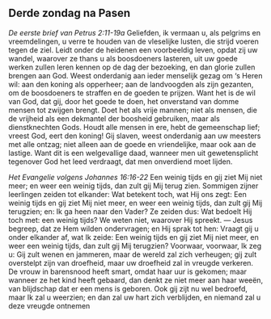 ## Derde zondag na Pasen

*De eerste brief van Petrus 2:11-19a*
Geliefden, ik vermaan u, als pelgrims en vreemdelingen, u verre te houden van de vleselijke lusten, die strijd voeren tegen de ziel. Leidt onder de heidenen een voorbeeldig leven, opdat zij uw wandel, waarover ze thans u als boosdoeners lasteren, uit uw goede werken zullen leren kennen op de dag der bezoeking, en dan glorie zullen brengen aan God. Weest onderdanig aan ieder menselijk gezag om ‘s Heren wil: aan den koning als opperheer; aan de landvoogden als zijn gezanten, om de boosdoeners te straffen en de goeden te prijzen. Want het is de wil van God, dat gij, door het goede te doen, het onverstand van domme mensen tot zwijgen brengt. Doet het als vrije mannen; niet als mensen, die de vrijheid als een dekmantel der boosheid gebruiken, maar als dienstknechten Gods. Houdt alle mensen in ere, hebt de gemeenschap lief; vreest God, eert den koning! Gij slaven, weest onderdanig aan uw meesters met alle ontzag; niet alleen aan de goede en vriendelijke, maar ook aan de lastige. Want dit is een welgevallige daad, wanneer men uit gewetensplicht tegenover God het leed verdraagt, dat men onverdiend moet lijden. 

*Het Evangelie volgens Johannes 16:16-22*
Een weinig tijds en gij ziet Mij niet meer; en weer een weinig tijds, dan zult gij Mij terug zien. Sommigen zijner leerlingen zeiden tot elkander: Wat betekent toch, wat Hij ons zegt: Een weinig tijds en gij ziet Mij niet meer, en weer een weinig tijds, dan zult gij Mij terugzien; en: Ik ga heen naar den Vader? Ze zeiden dus: Wat bedoelt Hij toch met: een weinig tijds? We weten niet, waarover Hij spreekt. — Jesus begreep, dat ze Hem wilden ondervragen; en Hij sprak tot hen: Vraagt gij u onder elkander af, wat Ik zeide: Een weinig tijds en gij ziet Mij niet meer, en weer een weinig tijds, dan zult gij Mij terugzien? Voorwaar, voorwaar, Ik zeg u: Gij zult wenen en jammeren, maar de wereld zal zich verheugen; gij zult overstelpt zijn van droefheid, maar uw droefheid zal in vreugde verkeren. De vrouw in barensnood heeft smart, omdat haar uur is gekomen; maar wanneer ze het kind heeft gebaard, dan denkt ze niet meer aan haar weeën, van blijdschap dat er een mens is geboren. Ook gij zijt nu wel bedroefd, maar Ik zal u weerzien; en dan zal uw hart zich verblijden, en niemand zal u deze vreugde ontnemen 

